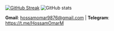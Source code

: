 

<div id="header" >
 
 

  
 [![GitHub Streak](http://github-readme-streak-stats.herokuapp.com?user=HossamMuhammedOmar&theme=dark&date_format=M%20j%5B%2C%20Y%5D)](https://git.io/streak-stats) ![GitHub stats](https://github-readme-stats.vercel.app/api?username=HossamMuhammedOmar&show_icons=true&theme=tokyonight)
   
  <b>Gmail</b>: hossamomar9876@gmail.com  |  <b>Telegram</b>: https://t.me/HossamOmarM 
  
 

<!-- 
 ![Design and Technology](https://user-images.githubusercontent.com/49618856/223084647-add45df0-8bd9-4b54-9564-fe05d9a86a19.jpg)

[![Typing SVG](https://readme-typing-svg.demolab.com?font=Poppins&size=30&pause=1000&color=000000&background=FF141400&width=600&height=100&lines=Hello%2C+I'm+Hossam+Omar;I'm+a+JavaScript+developer+)](https://git.io/typing-svg)
<img src="https://user-images.githubusercontent.com/49618856/201556084-1d4445d3-0f23-4366-8978-76319bac8fff.png" width='18px'>
<img src="https://user-images.githubusercontent.com/49618856/201556321-35f1f4c1-439a-4f9f-8099-29e396b3165d.png" width='14px'>

 [![Typing SVG](https://readme-typing-svg.demolab.com?font=Mali&weight=500&size=30&pause=1000&color=0D2E3C&background=FF141400&vCenter=true&width=600&height=28&lines=Hello%2C+I'm+Hossam+Omar;I'm+a+front-end+developer)](https://git.io/typing-svg)
 
<img src="https://user-images.githubusercontent.com/49618856/188476055-c7ce2926-4dc4-461a-989e-995d77c03c47.png" width='200px'>

[![Top Langs](https://github-readme-stats.vercel.app/api/top-langs/?username=HossamMuhammedOmar&layout=compact&theme=vision-friendly-dark)](https://github.com/anuraghazra/github-readme-stats)  


![_______](https://user-images.githubusercontent.com/49618856/185707647-0166c8d1-b6ac-4c59-a58a-c9bac1711732.gif)
<h3>Be Creative</h3>
 -->
 
 </div>
 
<!-- 
<div id="header" align="center">
  
![kreatib](https://user-images.githubusercontent.com/49618856/174416413-3c11627e-a588-4293-ab79-9b3e73f69b79.png)



  
  [![Top Langs](https://github-readme-stats.vercel.app/api/top-langs/?username=HossamMuhammedOmar&layout=compact&theme=vision-friendly-dark)](https://github.com/anuraghazra/github-readme-stats)
  
  ![footer](https://user-images.githubusercontent.com/49618856/174416606-4f2010a2-2bca-4aed-83b5-3718204ff085.png)
  </div>
 -->
<!--
**HossamMuhammedOmar/HossamMuhammedOmar** is a ✨ _special_ ✨ repository because its `README.md` (this file) appears on your GitHub profile.
Here are some ideas to get you started:






- 🔭 I’m currently working on ...
- 🌱 I’m currently learning ...
- 👯 I’m looking to collaborate on ...
- 🤔 I’m looking for help with ...
- 💬 Ask me about ...
- 📫 How to reach me: ...
- 😄 Pronouns: ...
- ⚡ Fun fact: ...
-->
#
